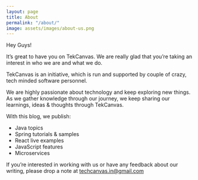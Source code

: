 ```yaml
---
layout: page
title: About
permalink: "/about/"
image: assets/images/about-us.png
---
```


Hey Guys!

It’s great to have you on TekCanvas. We are really glad that you’re taking an interest in who we are and what we do.

TekCanvas is an initiative, which is run and supported by couple of crazy, tech minded software personnel.

We are highly passionate about technology and keep exploring new things. As we gather knowledge through our journey, we keep sharing our learnings, ideas & thoughts through TekCanvas. 

With this blog, we publish:

 * Java topics
 * Spring tutorials & samples
 * React live examples
 * JavaScript features
 * Microservices

If you’re interested in working with us or have any feedback about our writing, please drop a note at 
techcanvas.in@gmail.com

